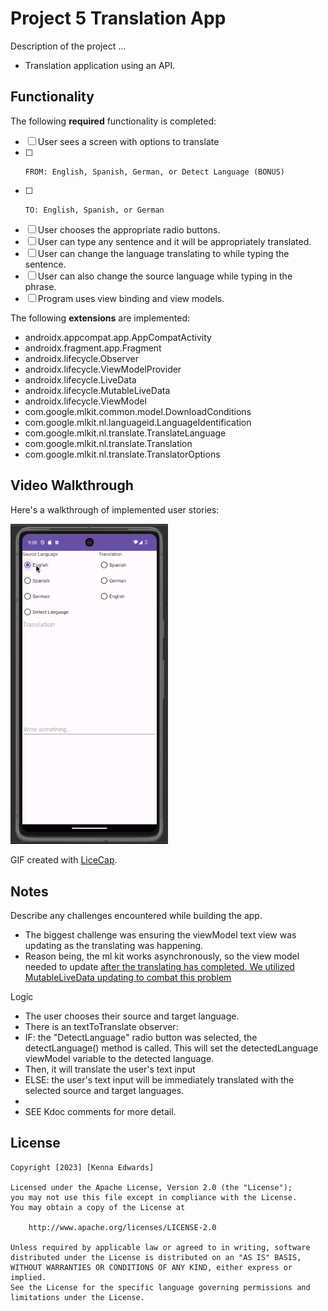 # Project 5 Translation App

Description of the project ...
* Translation application using an API.

## Functionality 

The following **required** functionality is completed:

* [ ] User sees a screen with options to translate
* [ ]     FROM: English, Spanish, German, or Detect Language (BONUS)
* [ ]     TO: English, Spanish, or German
* [ ] User chooses the appropriate radio buttons.
* [ ] User can type any sentence and it will be appropriately translated.
* [ ] User can change the language translating to while typing the sentence.
* [ ] User can also change the source language while typing in the phrase.
* [ ] Program uses view binding and view models.

The following **extensions** are implemented:
* androidx.appcompat.app.AppCompatActivity
* androidx.fragment.app.Fragment
* androidx.lifecycle.Observer
* androidx.lifecycle.ViewModelProvider
* androidx.lifecycle.LiveData
* androidx.lifecycle.MutableLiveData
* androidx.lifecycle.ViewModel
* com.google.mlkit.common.model.DownloadConditions
* com.google.mlkit.nl.languageid.LanguageIdentification
* com.google.mlkit.nl.translate.TranslateLanguage
* com.google.mlkit.nl.translate.Translation
* com.google.mlkit.nl.translate.TranslatorOptions

## Video Walkthrough

Here's a walkthrough of implemented user stories:

<img src='https://github.com/chanothy/TranslationApp/blob/master/Project5Demo.gif' title='Video Walkthrough' width='50%' alt='Video Walkthrough' />

GIF created with [LiceCap](http://www.cockos.com/licecap/).

## Notes

Describe any challenges encountered while building the app.
* The biggest challenge was ensuring the viewModel text view was updating as the translating was happening.
* Reason being, the ml kit works asynchronously, so the view model needed to update <ins>after<ins> the translating has completed.  We utilized MutableLiveData<String> updating to combat this problem

Logic
* The user chooses their source and target language.
* There is an textToTranslate observer:
* IF: the "DetectLanguage" radio button was selected, the detectLanguage() method is called.  This will set the detectedLanguage viewModel variable to the detected language.
* Then, it will translate the user's text input
* ELSE: the user's text input will be immediately translated with the selected source and target languages.
*
* SEE Kdoc comments for more detail.

## License

    Copyright [2023] [Kenna Edwards]

    Licensed under the Apache License, Version 2.0 (the "License");
    you may not use this file except in compliance with the License.
    You may obtain a copy of the License at

        http://www.apache.org/licenses/LICENSE-2.0

    Unless required by applicable law or agreed to in writing, software
    distributed under the License is distributed on an "AS IS" BASIS,
    WITHOUT WARRANTIES OR CONDITIONS OF ANY KIND, either express or implied.
    See the License for the specific language governing permissions and
    limitations under the License.
